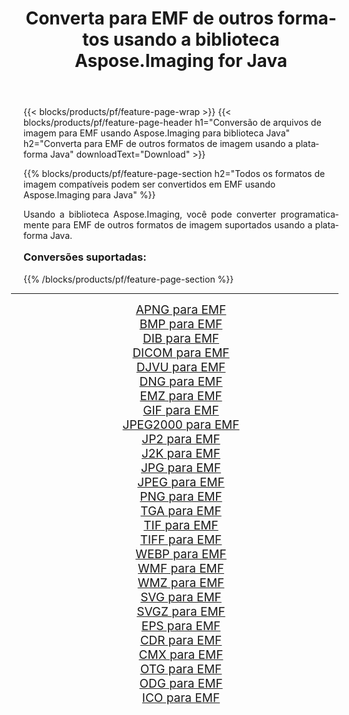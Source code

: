 ﻿---
title: Converta para EMF de outros formatos usando a biblioteca Aspose.Imaging for Java 
weight: 3920
url: /pt/java/conversion/to/emf/ 
lang: pt
langdirlevel: 2
locales: zh-hans,ja,it,ru,de,es,fr,nl,id,lt,pl,pt,vi,tr,ko,zh-hant,ar,hi,th,sv,cs,uk,he
description: Usando Aspose.Imaging você pode converter para EMF de outros formatos usando Java
---

{{< blocks/products/pf/feature-page-wrap >}}
{{< blocks/products/pf/feature-page-header h1="Conversão de arquivos de imagem para EMF usando Aspose.Imaging para biblioteca Java" h2="Converta para EMF de outros formatos de imagem usando a plataforma Java" downloadText="Download" >}}


{{% blocks/products/pf/feature-page-section  h2="Todos os formatos de imagem compatíveis podem ser convertidos em EMF usando Aspose.Imaging para Java" %}}
<p align=justify>Usando a biblioteca Aspose.Imaging, você pode converter programaticamente para EMF de outros formatos de imagem suportados usando a plataforma Java.</p>
<h3 style="margin-top:16px;">
Conversões suportadas:
</h3>
{{% /blocks/products/pf/feature-page-section %}}
<div class="container-fluid productfamilypage bg-gray">
    <div class="convertypes bg-gray agp-content section">
        <div class="container">
		<hr style="margin-left:-20px;"/>
		<div class="row other-converters" style="gap: 10px;font-size: 19px;text-align:center;">
		    <div class='col-md-3 other-converter remove-lp remove-rp'><a href="/imaging/pt/java/conversion/apng-to-emf/" style="padding:15px;">APNG para EMF</a></div>
<div class='col-md-3 other-converter remove-lp remove-rp'><a href="/imaging/pt/java/conversion/bmp-to-emf/" style="padding:15px;">BMP para EMF</a></div>
<div class='col-md-3 other-converter remove-lp remove-rp'><a href="/imaging/pt/java/conversion/dib-to-emf/" style="padding:15px;">DIB para EMF</a></div>
<div class='col-md-3 other-converter remove-lp remove-rp'><a href="/imaging/pt/java/conversion/dicom-to-emf/" style="padding:15px;">DICOM para EMF</a></div>
<div class='col-md-3 other-converter remove-lp remove-rp'><a href="/imaging/pt/java/conversion/djvu-to-emf/" style="padding:15px;">DJVU para EMF</a></div>
<div class='col-md-3 other-converter remove-lp remove-rp'><a href="/imaging/pt/java/conversion/dng-to-emf/" style="padding:15px;">DNG para EMF</a></div>
<div class='col-md-3 other-converter remove-lp remove-rp'><a href="/imaging/pt/java/conversion/emz-to-emf/" style="padding:15px;">EMZ para EMF</a></div>
<div class='col-md-3 other-converter remove-lp remove-rp'><a href="/imaging/pt/java/conversion/gif-to-emf/" style="padding:15px;">GIF para EMF</a></div>
<div class='col-md-3 other-converter remove-lp remove-rp'><a href="/imaging/pt/java/conversion/jpeg2000-to-emf/" style="padding:15px;">JPEG2000 para EMF</a></div>
<div class='col-md-3 other-converter remove-lp remove-rp'><a href="/imaging/pt/java/conversion/jp2-to-emf/" style="padding:15px;">JP2 para EMF</a></div>
<div class='col-md-3 other-converter remove-lp remove-rp'><a href="/imaging/pt/java/conversion/j2k-to-emf/" style="padding:15px;">J2K para EMF</a></div>
<div class='col-md-3 other-converter remove-lp remove-rp'><a href="/imaging/pt/java/conversion/jpg-to-emf/" style="padding:15px;">JPG para EMF</a></div>
<div class='col-md-3 other-converter remove-lp remove-rp'><a href="/imaging/pt/java/conversion/jpeg-to-emf/" style="padding:15px;">JPEG para EMF</a></div>
<div class='col-md-3 other-converter remove-lp remove-rp'><a href="/imaging/pt/java/conversion/png-to-emf/" style="padding:15px;">PNG para EMF</a></div>
<div class='col-md-3 other-converter remove-lp remove-rp'><a href="/imaging/pt/java/conversion/tga-to-emf/" style="padding:15px;">TGA para EMF</a></div>
<div class='col-md-3 other-converter remove-lp remove-rp'><a href="/imaging/pt/java/conversion/tif-to-emf/" style="padding:15px;">TIF para EMF</a></div>
<div class='col-md-3 other-converter remove-lp remove-rp'><a href="/imaging/pt/java/conversion/tiff-to-emf/" style="padding:15px;">TIFF para EMF</a></div>
<div class='col-md-3 other-converter remove-lp remove-rp'><a href="/imaging/pt/java/conversion/webp-to-emf/" style="padding:15px;">WEBP para EMF</a></div>
<div class='col-md-3 other-converter remove-lp remove-rp'><a href="/imaging/pt/java/conversion/wmf-to-emf/" style="padding:15px;">WMF para EMF</a></div>
<div class='col-md-3 other-converter remove-lp remove-rp'><a href="/imaging/pt/java/conversion/wmz-to-emf/" style="padding:15px;">WMZ para EMF</a></div>
<div class='col-md-3 other-converter remove-lp remove-rp'><a href="/imaging/pt/java/conversion/svg-to-emf/" style="padding:15px;">SVG para EMF</a></div>
<div class='col-md-3 other-converter remove-lp remove-rp'><a href="/imaging/pt/java/conversion/svgz-to-emf/" style="padding:15px;">SVGZ para EMF</a></div>
<div class='col-md-3 other-converter remove-lp remove-rp'><a href="/imaging/pt/java/conversion/eps-to-emf/" style="padding:15px;">EPS para EMF</a></div>
<div class='col-md-3 other-converter remove-lp remove-rp'><a href="/imaging/pt/java/conversion/cdr-to-emf/" style="padding:15px;">CDR para EMF</a></div>
<div class='col-md-3 other-converter remove-lp remove-rp'><a href="/imaging/pt/java/conversion/cmx-to-emf/" style="padding:15px;">CMX para EMF</a></div>
<div class='col-md-3 other-converter remove-lp remove-rp'><a href="/imaging/pt/java/conversion/otg-to-emf/" style="padding:15px;">OTG para EMF</a></div>
<div class='col-md-3 other-converter remove-lp remove-rp'><a href="/imaging/pt/java/conversion/odg-to-emf/" style="padding:15px;">ODG para EMF</a></div>
<div class='col-md-3 other-converter remove-lp remove-rp'><a href="/imaging/pt/java/conversion/ico-to-emf/" style="padding:15px;">ICO para EMF</a></div>
                </div>
        </div>
    </div>
</div>
<br/>

